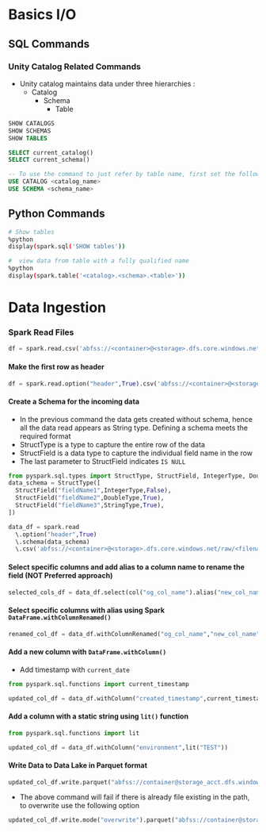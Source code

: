 # Basics I/O
## SQL Commands 
### Unity Catalog Related Commands
- Unity catalog maintains data under three hierarchies :
  - Catalog
    - Schema
      - Table  
```SQL
SHOW CATALOGS
SHOW SCHEMAS
SHOW TABLES

SELECT current_catalog()
SELECT current_schema()

-- To use the command to just refer by table name, first set the following to environments
USE CATALOG <catalog_name>
USE SCHEMA <schema_name>

```

## Python Commands
```bash
# Show tables
%python
display(spark.sql('SHOW tables'))

#  view data from table with a fully qualified name
%python
display(spark.table('<catalog>.<schema>.<table>'))
```

# Data Ingestion
### Spark Read Files
```python
df = spark.read.csv('abfss://<container>@<storage>.dfs.core.windows.net/raw/<filename.csv>')

```
#### Make the first row as header
```python
df = spark.read.option("header",True).csv('abfss://<container>@<storage>.dfs.core.windows.net/raw/<filename.csv>')
```

#### Create a Schema for the incoming data
- In the previous command the data gets created without schema, hence all the data read appears as String type. Defining a schema meets the required format
- StructType is a type to capture the entire row of the data
- StructField is a data type to capture the individual field name in the row
- The last parameter to StructField indicates `IS NULL`
  
```python
from pyspark.sql.types import StructType, StructField, IntegerType, DoubleType, StringType
data_schema = StructType([
  StructField("fieldName1",IntegerType,False),
  StructField("fieldName2",DoubleType,True),
  StructField("fieldName3",StringType,True),
])

data_df = spark.read
  \.option("header",True)
  \.schema(data_schema)
  \.csv('abfss://<container>@<storage>.dfs.core.windows.net/raw/<filename.csv>')

```

#### Select specific columns and add alias to a column name to rename the field (NOT Preferred approach)
```python
selected_cols_df = data_df.select(col("og_col_name").alias("new_col_name"))
```

#### Select specific columns with alias using Spark `DataFrame.withColumnRenamed()`
```python
renamed_col_df = data_df.withColumnRenamed("og_col_name","new_col_name")
```

#### Add a new column with `DataFrame.withColumn()`
- Add timestamp with `current_date`
```python
from pyspark.sql.functions import current_timestamp

updated_col_df = data_df.withColumn("created_timestamp",current_timestamp())
```
#### Add a column with a static string using `lit()` function
```python
from pyspark.sql.functions import lit

updated_col_df = data_df.withColumn("environment",lit("TEST"))
```

#### Write Data to Data Lake in Parquet format
```python
updated_col_df.write.parquet("abfss://container@storage_acct.dfs.windows.core.net/file_path")
```
- The above command will fail if there is already file existing in the path, to overwrite use the following option
```python
updated_col_df.write.mode("overwrite").parquet("abfss://container@storage_acct.dfs.windows.core.net/file_path")
```

